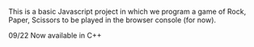This is a basic Javascript project in which we program a game of Rock, Paper, Scissors to be played in the browser console (for now).

09/22
Now available in C++
